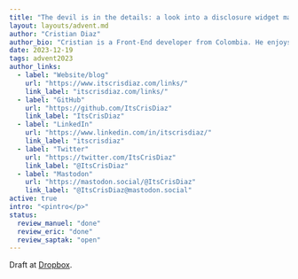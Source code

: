```yaml
---
title: "The devil is in the details: a look into a disclosure widget markup"
layout: layouts/advent.md
author: "Cristian Diaz"
author_bio: "Cristian is a Front-End developer from Colombia. He enjoys writing about what he learns in his blog and he decided to focus his career on helping to make web content more accessible to everybody. His main areas of expertise are HTML, CSS, and Web accessibility."
date: 2023-12-19
tags: advent2023
author_links:
  - label: "Website/blog"
    url: "https://www.itscrisdiaz.com/links/"
    link_label: "itscrisdiaz.com/links/"
  - label: "GitHub"
    url: "https://github.com/ItsCrisDiaz"
    link_label: "ItsCrisDiaz"
  - label: "LinkedIn"
    url: "https://www.linkedin.com/in/itscrisdiaz/"
    link_label: "itscrisdiaz"
  - label: "Twitter"
    url: "https://twitter.com/ItsCrisDiaz"
    link_label: "@ItsCrisDiaz"
  - label: "Mastodon"
    url: "https://mastodon.social/@ItsCrisDiaz"
    link_label: "@ItsCrisDiaz@mastodon.social"
active: true
intro: "<pintro</p>"
status:
  review_manuel: "done"
  review_eric: "done"
  review_saptak: "open"
---
```


Draft at [Dropbox](https://www.dropbox.com/scl/fi/5rxfetp4xbq54mb7zd6i7/The-devil-is-in-the-details-a-look-into-a-disclosure-widget-markup.paper?rlkey=wfxr97b2b512pnbi4m8j60vq3&dl=0).
